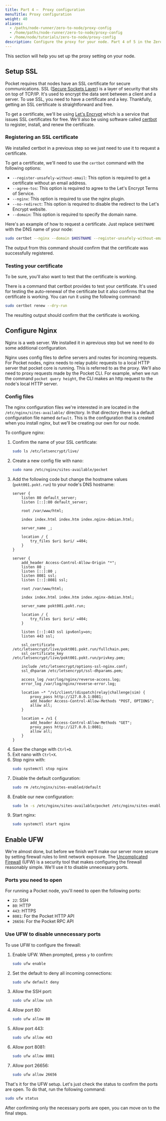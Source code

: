 ```yaml
---
title: Part 4 –  Proxy configuration
menuTitle: Proxy configuration
weight: 40
aliases:
  - /paths/node-runner/zero-to-node/proxy-config
  - /home/paths/node-runner/zero-to-node/proxy-config
  - /home/node/tutorials/zero-to-node/proxy-config
description: Configure the proxy for your node. Part 4 of 5 in the Zero To Node tutorial.
---
```



This section will help you set up the proxy setting on your node.

## Setup SSL

Pocket requires that nodes have an SSL certificate for secure communications. SSL ([Secure Sockets Layer](https://www.cloudflare.com/learning/ssl/what-is-ssl/)) is a layer of security that sits on top of TCP/IP. It's used to encrypt the data sent between a client and a server. To use SSL, you need to have a certificate and a key. Thankfully, getting an SSL certificate is straightforward and free.

To get a certificate, we'll be using [Let's Encrypt](https://letsencrypt.org/) which is a service that issues SSL certificates for free. We'll also be using software called [certbot](https://certbot.eff.org/) to register, install, and renew the certificate.

### Registering an SSL certificate

We installed certbot in a previous step so we just need to use it to request a certificate.

To get a certificate, we'll need to use the `certbot` command with the following options:

- `--register-unsafely-without-email`: This option is required to get a certificate without an email address.
- `--agree-tos`: This option is required to agree to the Let's Encrypt Terms of Service.
- `--nginx`: This option is required to use the nginx plugin.
- `--no-redirect`: This option is required to disable the redirect to the Let's Encrypt website.
- `--domain`: This option is required to specify the domain name.

Here's an example of how to request a certificate. Just replace `$HOSTNAME` with the DNS name of your node:

```bash
sudo certbot --nginx --domain $HOSTNAME --register-unsafely-without-email --no-redirect --agree-tos
```

The output from this command should confirm that the certificate was successfully registered.

### Testing your certificate

To be sure, you'll also want to test that the certificate is working.

There is a command that certbot provides to test your certificate. It's used for testing the auto-renewal of the certificate but it also confirms that the certificate is working. You can run it using the following command:
```bash
sudo certbot renew --dry-run
```
The resulting output should confirm that the certificate is working.

## Configure Nginx

Nginx is a web server. We installed it in aprevious step but we need to do some additional configuration. 

Nginx uses config files to define servers and routes for incoming requests. For Pocket nodes, nginx needs to relay public requests to a local HTTP server that pocket core is running. This is referred to as the proxy. We'll also need to proxy requests made by the Pocket CLI. For example, when we run the command `pocket query height`, the CLI makes an http request to the node's local HTTP server.

### Config files

The nginx configuration files we're interested in are located in the `/etc/nginx/sites-available/` directory. In that directory there is a default configuration file named `default`. This is the configuration that is created when you install nginx, but we'll be creating our own for our node.

To configure nginx:

1. Confirm the name of your SSL certificate:
    ```bash
    sudo ls /etc/letsencrypt/live/
    ```
2. Create a new config file with nano:
    ```bash
    sudo nano /etc/nginx/sites-available/pocket
    ```
3. Add the following code but change the hostname values (`pokt001.pokt.run`) to your node's DNS hostname:
    ```
    server {
        listen 80 default_server;
        listen [::]:80 default_server;

        root /var/www/html;

        index index.html index.htm index.nginx-debian.html;

        server_name _;

        location / {
            try_files $uri $uri/ =404;
        }
    }

    server {
        add_header Access-Control-Allow-Origin "*";
        listen 80 ;
        listen [::]:80 ;
        listen 8081 ssl;
        listen [::]:8081 ssl;

        root /var/www/html;

        index index.html index.htm index.nginx-debian.html;

        server_name pokt001.pokt.run;

        location / {
            try_files $uri $uri/ =404;
        }

        listen [::]:443 ssl ipv6only=on;
        listen 443 ssl;

        ssl_certificate /etc/letsencrypt/live/pokt001.pokt.run/fullchain.pem;
        ssl_certificate_key /etc/letsencrypt/live/pokt001.pokt.run/privkey.pem;

        include /etc/letsencrypt/options-ssl-nginx.conf;
        ssl_dhparam /etc/letsencrypt/ssl-dhparams.pem;

        access_log /var/log/nginx/reverse-access.log;
        error_log /var/log/nginx/reverse-error.log;

        location ~* ^/v1/client/(dispatch|relay|challenge|sim) {
            proxy_pass http://127.0.0.1:8081;
            add_header Access-Control-Allow-Methods "POST, OPTIONS";
            allow all;
        }

        location = /v1 {
            add_header Access-Control-Allow-Methods "GET";
            proxy_pass http://127.0.0.1:8081;
            allow all;
        }
    }
    ```
4. Save the change with `Ctrl+O`.
5. Exit nano with `Ctrl+X`.
6. Stop nginx with:
    ```bash
    sudo systemctl stop nginx
    ```
7. Disable the default configuration:
    ```bash
    sudo rm /etc/nginx/sites-enabled/default
    ```
8. Enable our new configuration:
    ```bash
    sudo ln -s /etc/nginx/sites-available/pocket /etc/nginx/sites-enabled/pocket
    ```
9. Start nginx:
    ```bash
    sudo systemctl start nginx
    ```

## Enable UFW

We're almost done, but before we finish we'll make our server more secure by setting firewall rules to limit network exposure. The [Uncomplicated Firewall](https://wiki.ubuntu.com/UncomplicatedFirewall) (UFW) is a security tool that makes configuring the firewall reasonably simple. We'll use it to disable unnecessary ports.

### Ports you need to open

For running a Pocket node, you'll need to open the following ports:

- `22`: SSH
- `80`: HTTP
- `443`: HTTPS
- `8081`: For the Pocket HTTP API
- `26656`: For the Pocket RPC API

### Use UFW to disable unnecessary ports

To use UFW to configure the firewall:

1. Enable UFW. When prompted, press `y` to confirm:
    ```bash
    sudo ufw enable
    ```
2. Set the default to deny all incoming connections:
    ```bash
    sudo ufw default deny
    ```

3. Allow the SSH port:
    ```bash
    sudo ufw allow ssh
    ```

4. Allow port 80:
    ```bash
    sudo ufw allow 80
    ```

5. Allow port 443:
    ```bash
    sudo ufw allow 443
    ```

6. Allow port 8081:
    ```bash
    sudo ufw allow 8081
    ```

7. Allow port 26656:
    ```bash
    sudo ufw allow 26656
    ```

That's it for the UFW setup. Let's just check the status to confirm the ports are open. To do that, run the following command:

```bash
sudo ufw status
```

After confirming only the necessary ports are open, you can move on to the final steps.
